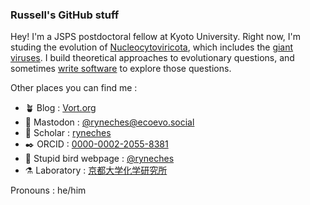 ### Russell's GitHub stuff

Hey! I'm a JSPS postdoctoral fellow at Kyoto University. Right now, I'm studing the evolution of
[Nucleocytoviricota](https://en.wikipedia.org/wiki/Nucleocytoviricota), which includes the 
[giant viruses](https://en.wikipedia.org/wiki/Giant_virus). I build theoretical approaches to
evolutionary questions, and sometimes [write software](https://github.com/ryneches/SuchTree) to
explore those questions.

Other places you can find me :
- 🪴 Blog : [Vort.org](https://vort.org)
- 🦣 Mastodon : <a rel="me" href="https://ecoevo.social/@ryneches">@ryneches@ecoevo.social</a>
- 📜 Scholar : [ryneches](https://scholar.google.com/citations?user=Xis0TMUAAAAJ&hl=en)
- ✒️ ORCID : [0000-0002-2055-8381](https://orcid.org/0000-0002-2055-8381)
- 🦃 Stupid bird webpage : [@ryneches](https://twitter.com/ryneches)
- ⚗️ Laboratory : [京都大学化学研究所](https://cls.kuicr.kyoto-u.ac.jp/en_member/russell-young-neches/)

Pronouns : he/him

<!--
**ryneches/ryneches** is a ✨ _special_ ✨ repository because its `README.md` (this file) appears on your GitHub profile.

Here are some ideas to get you started:

- 🔭 I’m currently working on ...
- 🌱 I’m currently learning ...
- 👯 I’m looking to collaborate on ...
- 🤔 I’m looking for help with ...
- 💬 Ask me about ...
- 📫 How to reach me: ...
- 😄 Pronouns: ...
- ⚡ Fun fact: ...
-->
